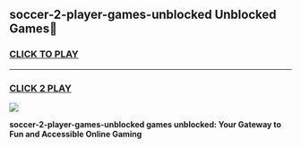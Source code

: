 
## soccer-2-player-games-unblocked Unblocked Games👋
<h3>
<a href="https://news.freeplayer.one?title=soccer-2-player-games-unblocked&ref=16F">CLICK TO PLAY</a></h3>
<hr>

<h3>
<a href="https://news.freeplayer.one?title=soccer-2-player-games-unblocked&ref=16F">CLICK 2 PLAY</a>
  
</h3>

<a href="https://news.freeplayer.one?title=soccer-2-player-games-unblocked&ref=16F/"><img src="https://clearcache.store/games.png"></a>


**soccer-2-player-games-unblocked games unblocked: Your Gateway to Fun and Accessible Online Gaming**
